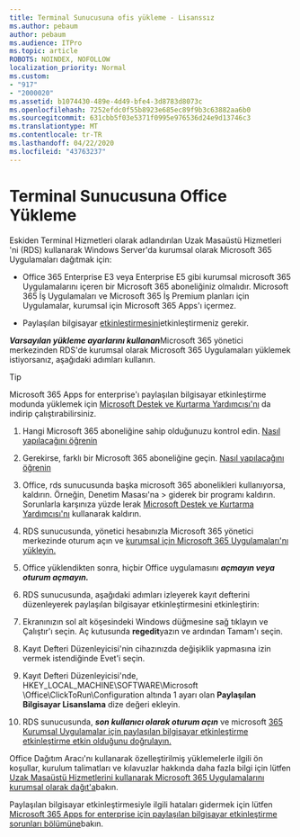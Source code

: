 ```yaml
---
title: Terminal Sunucusuna ofis yükleme - Lisanssız
ms.author: pebaum
author: pebaum
ms.audience: ITPro
ms.topic: article
ROBOTS: NOINDEX, NOFOLLOW
localization_priority: Normal
ms.custom:
- "917"
- "2000020"
ms.assetid: b1074430-489e-4d49-bfe4-3d8783d8073c
ms.openlocfilehash: 7252efdc0f55b8923e685ec89f9b3c63882aa6b0
ms.sourcegitcommit: 631cbb5f03e5371f0995e976536d24e9d13746c3
ms.translationtype: MT
ms.contentlocale: tr-TR
ms.lasthandoff: 04/22/2020
ms.locfileid: "43763237"
---
```

# <a name="installing-office-on-a-terminal-server"></a>Terminal Sunucusuna Office Yükleme

Eskiden Terminal Hizmetleri olarak adlandırılan Uzak Masaüstü Hizmetleri 'ni (RDS) kullanarak Windows Server'da kurumsal olarak Microsoft 365 Uygulamaları dağıtmak için:
  
- Office 365 Enterprise E3 veya Enterprise E5 gibi kurumsal microsoft 365 Uygulamalarını içeren bir Microsoft 365 aboneliğiniz olmalıdır. Microsoft 365 İş Uygulamaları ve Microsoft 365 İş Premium planları için Uygulamalar, kurumsal için Microsoft 365 Apps'ı içermez.

- Paylaşılan bilgisayar [etkinleştirmesini](https://docs.microsoft.com/DeployOffice/overview-of-shared-computer-activation-for-office-365-proplus)etkinleştirmeniz gerekir.

***Varsayılan yükleme ayarlarını kullanan***Microsoft 365 yönetici merkezinden RDS'de kurumsal olarak Microsoft 365 Uygulamaları yüklemek istiyorsanız, aşağıdaki adımları kullanın.

> [!TIP]
> Microsoft 365 Apps for enterprise'ı paylaşılan bilgisayar etkinleştirme modunda yüklemek için [Microsoft Destek ve Kurtarma Yardımcısı'nı](https://aka.ms/SaRA_OfficeSCA_M365Portal) da indirip çalıştırabilirsiniz.
  
1. Hangi Microsoft 365 aboneliğine sahip olduğunuzu kontrol edin. [Nasıl yapılacağını öğrenin](https://docs.microsoft.com/office365/admin/admin-overview/what-subscription-do-i-have)

2. Gerekirse, farklı bir Microsoft 365 aboneliğine geçin. [Nasıl yapılacağını öğrenin](https://docs.microsoft.com/office365/admin/subscriptions-and-billing/switch-to-a-different-plan)

3. Office, rds sunucusunda başka microsoft 365 abonelikleri kullanıyorsa, kaldırın. Örneğin, Denetim Masası'na \> giderek bir programı kaldırın. Sorunlarla karşınıza yüzde lerak [Microsoft Destek ve Kurtarma Yardımcısı'nı](https://aka.ms/SARA-OfficeUninstall-Alchemy) kullanarak kaldırın.

4. RDS sunucusunda, yönetici hesabınızla Microsoft 365 yönetici merkezinde oturum açın ve [kurumsal için Microsoft 365 Uygulamaları'nı yükleyin.](https://portal.office.com/OLS/MySoftware.aspx)

5. Office yüklendikten sonra, hiçbir Office uygulamasını ***açmayın veya oturum açmayın.***

6. RDS sunucusunda, aşağıdaki adımları izleyerek kayıt defterini düzenleyerek paylaşılan bilgisayar etkinleştirmesini etkinleştirin:

1. Ekranınızın sol alt köşesindeki Windows düğmesine sağ tıklayın ve Çalıştır'ı seçin. Aç kutusunda **regedit**yazın ve ardından Tamam'ı seçin.

2. Kayıt Defteri Düzenleyicisi'nin cihazınızda değişiklik yapmasına izin vermek istendiğinde Evet'i seçin.

3. Kayıt Defteri Düzenleyicisi'nde, HKEY_LOCAL_MACHINE\SOFTWARE\Microsoft \Office\ClickToRun\Configuration altında 1 ayarı olan **Paylaşılan Bilgisayar Lisanslama** dize değeri ekleyin.

7. RDS sunucusunda, ***son kullanıcı olarak oturum açın*** ve microsoft [365 Kurumsal Uygulamalar için paylaşılan bilgisayar etkinleştirme etkinleştirme etkin olduğunu doğrulayın.](https://docs.microsoft.com/DeployOffice/troubleshoot-issues-with-shared-computer-activation-for-office-365-proplus#verify-that-activation-for-office-365-proplus-succeeded)

Office Dağıtım Aracı'nı kullanarak özelleştirilmiş yüklemelerle ilgili ön koşullar, kurulum talimatları ve kılavuzlar hakkında daha fazla bilgi için lütfen [Uzak Masaüstü Hizmetlerini kullanarak Microsoft 365 Uygulamalarını kurumsal olarak dağıt'a](https://docs.microsoft.com/DeployOffice/deploy-office-365-proplus-by-using-remote-desktop-services)bakın.
  
Paylaşılan bilgisayar etkinleştirmesiyle ilgili hataları gidermek için lütfen [Microsoft 365 Apps for enterprise için paylaşılan bilgisayar etkinleştirme sorunları bölümüne](https://docs.microsoft.com/DeployOffice/troubleshoot-issues-with-shared-computer-activation-for-office-365-proplus)bakın.
  